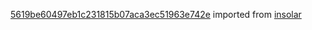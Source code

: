 [5619be60497eb1c231815b07aca3ec51963e742e](https://github.com/insolar/insolar/commit/5619be60497eb1c231815b07aca3ec51963e742e) imported from [insolar](https://github.com/insolar/insolar)
